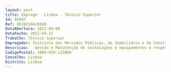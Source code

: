 ```yaml
--- 
layout: post
title: Emprego - Lisboa - Técnico Superior
Id: 85947
Ref: OE202104/0160
DataAbertura: 2021-04-08
DataFecho: 2021-04-22
Trabalho: Técnico Superior
Empregador: Instituto dos Mercados Públicos, do Imobiliário e da Construção, I.P.
Descricao:   Gestão e Manutenção de instalações e equipamentos e respetivos contratos    Preparação e tramitação de processos de contratação pública.
CodigoPostal: 1069-010 LISBOA
Concelho: Lisboa
Distrito: Lisboa
--- 
```

